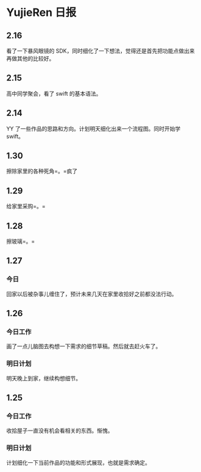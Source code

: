 # YujieRen 日报

## 2.16

看了一下暴风眼镜的 SDK，同时细化了一下想法，觉得还是首先把功能点做出来再做其他的比较好。

## 2.15 

高中同学聚会，看了 swift 的基本语法。

## 2.14

YY 了一些作品的思路和方向。计划明天细化出来一个流程图。同时开始学 swift。

## 1.30

擦除家里的各种死角=。=疯了

## 1.29

给家里采购=。=

## 1.28

擦玻璃=。=

## 1.27

### 今日

回家以后被杂事儿缠住了，预计未来几天在家里收拾好之前都没法行动。

## 1.26

### 今日工作

画了一点儿脑图去构想一下需求的细节草稿。然后就去赶火车了。

### 明日计划

明天晚上到家，继续构想细节。

## 1.25

### 今日工作

收拾屋子一直没有机会看相关的东西。惭愧。

### 明日计划

计划细化一下当前作品的功能和形式展现，也就是需求确定。

